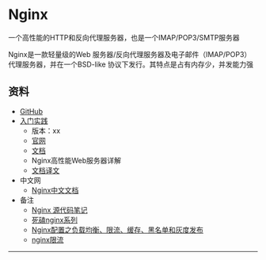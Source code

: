 #   Nginx

一个高性能的HTTP和反向代理服务器，也是一个IMAP/POP3/SMTP服务器

Nginx是一款轻量级的Web 服务器/反向代理服务器及电子邮件（IMAP/POP3）代理服务器，并在一个BSD-like 协议下发行。其特点是占有内存少，并发能力强


##  资料
-   [GitHub](https://github.com/nginx/nginx)
-   [入门实践](action/README.md)
    -   版本：xx
    -   [官网](http://nginx.org/)
    -   [文档](http://nginx.org/en/docs/)
    -   Nginx高性能Web服务器详解
    -   [文档译文](action/Translations/README.md)
-   中文网
    -   [Nginx中文文档](http://www.nginx.cn/doc/)
-   备注
    -   [Nginx 源代码笔记](https://ialloc.org/categories.html)
    -   [死磕nginx系列](https://www.cnblogs.com/biglittleant/p/8979966.html)
    -   [Nginx配置之负载均衡、限流、缓存、黑名单和灰度发布](https://www.cnblogs.com/devinzhang/p/7735397.html)
    -   [nginx限流](https://blog.csdn.net/qq_28710983/article/details/80923097)

----